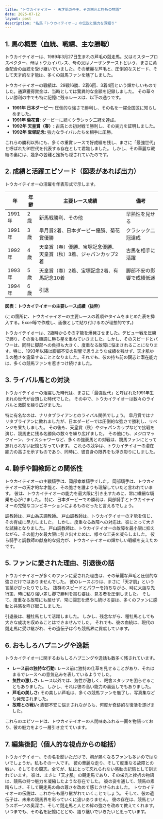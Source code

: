```yaml
---
title: "トウカイテイオー - 天才肌の帝王、その栄光と挫折の物語"
date: 2025-07-12
layout: post
description: "名馬『トウカイテイオー』の伝説と魅力を深堀り"
---
```


## 1. 馬の概要（血統、戦績、主な勝鞍）

トウカイテイオーは、1989年3月27日生まれの芦毛の競走馬。父はミスタープロスペクター、母はトウカイパレス、母の父はノーザンテーストという、まさに黄金配合の血統を受け継いでいました。その華麗な芦毛と、圧倒的なスピード、そして天才的な才能は、多くの競馬ファンを魅了しました。

トウカイテイオーの戦績は、29戦16勝、2着6回、3着4回という輝かしいものでした。通算獲得賞金は、当時としては驚異的な金額を記録しました。  その華々しい勝利の中でも特に記憶に残るレースは、以下の通りです。

* **1991年 日本ダービー:**  圧倒的な強さで勝利し、その名を一躍全国区に知らしめました。
* **1991年 菊花賞:**  ダービーに続くクラシック二冠を達成。
* **1992年 天皇賞（春）:**  古馬との初対戦で勝利し、その実力を証明しました。
* **1992年 宝塚記念:**  強力なライバルたちを相手に圧勝。


これらの勝利以外にも、多くの重賞レースで好成績を残し、まさに「最強世代」と呼ばれた91世代を代表する存在として君臨しました。  しかし、その華麗な戦績の裏には、幾多の苦難と挫折も隠されていたのです。


## 2. 成績と活躍エピソード（図表があれば出力）

トウカイテイオーの活躍を年表形式で示します。

| 年 | 年齢 | 主要レース成績 | 備考 |
|---|---|---|---|
| 1991年 | 2歳 | 新馬戦勝利、その他 | 早熟性を見せる |
| 1991年 | 3歳 |  皐月賞2着、日本ダービー優勝、菊花賞優勝 | クラシック二冠達成 |
| 1992年 | 4歳 | 天皇賞（春）優勝、宝塚記念優勝、天皇賞（秋）3着、ジャパンカップ2着 | 古馬を相手に活躍 |
| 1993年 | 5歳 |  天皇賞（春）2着、宝塚記念2着、有馬記念10着 | 脚部不安の影響で成績低迷 |
| 1994年 | 6歳 |  引退 |  |

**図表：トウカイテイオーの主要レース成績（抜粋）**

(この箇所に、トウカイテイオーの主要レースの着順やタイムをまとめた表を挿入する。Excel等で作成し、画像として貼り付けるのが理想的です。)


トウカイテイオーは、2歳時からその才能を爆発させました。デビュー戦を圧勝で飾り、その後も順調に勝ち星を重ねていきました。しかし、そのスピードとパワーは、同時に脚部への負担も大きく、度重なる故障に悩まされることになります。特に、1993年以降は脚部不安の影響で思うような成績を残せず、天才肌ゆえの脆さを露呈することとなりました。それでも、彼の持ち前の闘志と潜在能力は、多くの競馬ファンを惹きつけ続けました。


## 3. ライバル馬との対決

トウカイテイオーの活躍した時代は、まさに「最強世代」と呼ばれた1991年生まれの世代が台頭した時代でした。  その中で、トウカイテイオーは数々のライバルと激闘を繰り広げました。

特に有名なのは、ナリタブライアンとのライバル関係でしょう。  皐月賞ではナリタブライアンに敗れましたが、日本ダービーでは圧倒的な強さで勝利し、リベンジを果たしました。  その後も、天皇賞（秋）やジャパンカップなどで接戦を演じ、競馬史に残る名勝負の数々を繰り広げました。  その他にも、メジロマックイーン、ライスシャワーなど、多くの強豪馬との対戦は、競馬ファンにとって忘れられない記憶となっています。  これらの競争は、トウカイテイオーの潜在能力の高さを示すものであり、同時に、彼自身の限界をも浮き彫りにしました。


## 4. 騎手や調教師との関係性

トウカイテイオーの主戦騎手は、岡部幸雄騎手でした。  岡部騎手は、トウカイテイオーの天才的な才能と、その脆さを誰よりも理解していたと言われています。  彼は、トウカイテイオーの能力を最大限に引き出すために、常に繊細な騎乗を心がけました。  特に、日本ダービーでの勝利は、岡部騎手とトウカイテイオーの完璧なコンビネーションによるものだったと言えるでしょう。

調教師は、戸山為夫調教師。  戸山調教師は、トウカイテイオーの才能を信じ、その育成に尽力しました。  しかし、度重なる故障への対応は、彼にとって大きな試練となりました。  戸山調教師は、トウカイテイオーの故障を最小限に抑えながら、その能力を最大限に引き出すために、様々な工夫を凝らしました。  彼ら騎手と調教師の献身的な努力が、トウカイテイオーの輝かしい戦績を支えたのです。


## 5. ファンに愛された理由、引退後の話

トウカイテイオーが多くのファンに愛された理由は、その華麗な芦毛と圧倒的な強さだけではありませんでした。  彼のレースぶりは、まさに「天才肌」という言葉がぴったりでした。  抜群のスピードとパワーを持ちながら、時に大胆な先行策、時に粘り強い差し脚で勝利を掴む姿は、見る者を圧倒しました。  そして、度重なる故障にも屈せず、常に闘志を燃やし続ける姿は、多くのファンに感動と共感を呼び起こしました。

引退後は、種牡馬として活躍しました。  しかし、残念ながら、種牡馬としても大きな成功を収めることはできませんでした。  それでも、彼の血統は、現代の競走馬に受け継がれ、その遺伝子は今も競馬界に貢献しています。


## 6. おもしろハプニングや逸話

トウカイテイオーに関するおもしろハプニングや逸話も数多く残されています。

* **レース前の独特な行動:**  レース前に独特の仕草を見せることがあり、それはまるでレースへの意気込みを表しているようでした。
* **気性の激しさ:**  レース以外では、気性が激しく、厩舎スタッフを困らせることもありました。  しかし、それは彼の高い能力の裏返しでもありました。
* **芦毛の美しさ:**  その美しい芦毛は、多くの競馬ファンを魅了し、写真集なども発売されました。
* **故障との戦い:**  脚部不安に悩まされながらも、何度か奇跡的な復活を遂げました。


これらのエピソードは、トウカイテイオーの人間味あふれる一面を物語っており、彼の魅力をより一層引き立てています。


## 7. 編集後記（個人的な視点からの総括）

トウカイテイオー。その名を聞いただけで、胸が熱くなるファンも多いのではないでしょうか。私もその一人です。  彼の華麗な走り、そして度重なる故障との戦い、そしてその闘志。全てが、私にとって忘れられない感動の記憶として刻まれています。  彼は、まさに「天才肌」の競走馬であり、その栄光と挫折の物語は、競馬の持つ魅力を凝縮したような存在でした。  彼の姿を通して、競馬の素晴らしさ、そして競走馬の命の尊さを改めて感じさせられました。  トウカイテイオーの伝説は、これからも語り継がれていくことでしょう。  そして、彼の遺伝子は、未来の競馬界を彩っていくに違いありません。  彼の存在は、競馬というスポーツの奥深さ、そして競走馬と人との絆の強さを改めて教えてくれます。  いつまでも、その名を記憶にとどめ、語り継いでいきたいと思っています。
